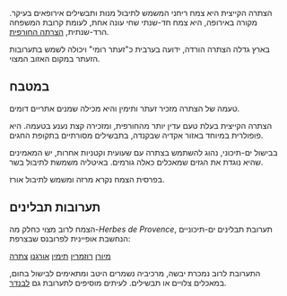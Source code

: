 הצתרה הקייצית היא צמח ריחני המשמש לתיבול מנות ותבשילים אירופאים בעיקר. מקורה באירופה, היא צמח חד-שנתי שחי עונה אחת, לעומת קרובת המשפחה הרד-שנתית, [הצרתה החורפית](winter-savory).

בארץ גדלה הצתרה הורדה, ידועה בערבית כ"זעתר רומי" ויכולה לשמש בתערובות הזעתר במקום האזוב המצוי.

## במטבח

טעמה של הצתרה מזכיר זעתר ותימין והיא מכילה שמנים אתריים דומים.

הצתרה הקייצית בעלת טעם עדין יותר מהחורפית, ומזכירה קצת נענע בטעמה.  היא פופולרית במיוחד באזור אקדיה שבקנדה, בתבשילים מסורתיים בתקופת החגים.

בבישול ים-תיכוני, נהוג להשתמש בצתרה עם שעועית וקטניות אחרות, יש המאמינים שהיא נוגדת את הגזים שמאכלים כאלה גורמים. באיטליה משמשת לתיבול בשר.

בפרסית הצמח נקרא מרזה ומשמש לתיבול אורז.

## תערובות תבלינים

הצמח לרוב מצוי כחלק מה-*Herbes de Provence*, תערובת תבלינים ים-תיכוניים הנחשבת אופיינית לפרובנס שבצרפת:

[מיורן](marjoram "HerbIcon") [רוזמרין](rosemary "HerbIcon") [תימין](thyme "HerbIcon") [אורגנו](oregano "HerbIcon") [צתרה](summer-savory "HerbIcon")

התערובת לרוב נמכרת יבשה, מרכיביה נשמרים היטב ומתאימים לבישול בחום, במאכלים צלויים או תבשילים. לעיתים מוסיפים לתערובת גם [לבנדר](lavender).